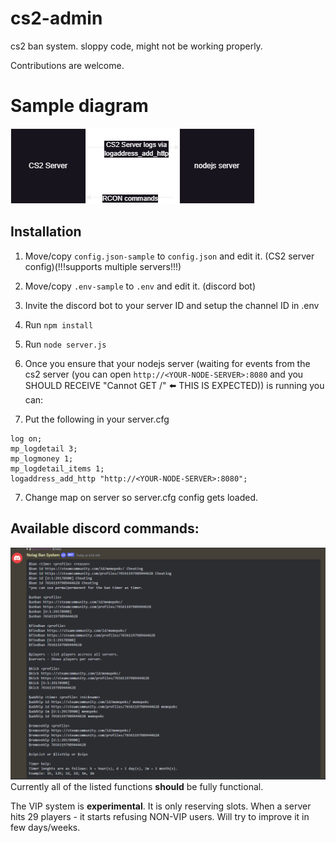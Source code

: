 # cs2-admin
cs2 ban system. sloppy code, might not be working properly.

Contributions are welcome.

# Sample diagram

![sample diagram](https://raw.githubusercontent.com/justMemou/cs2-admin/master/diagram.png)

## Installation
1. Move/copy `config.json-sample` to `config.json` and edit it. (CS2 server config)(!!!supports multiple servers!!!)

2. Move/copy `.env-sample` to `.env` and edit it. (discord bot)

3. Invite the discord bot to your server ID and setup the channel ID in .env

4. Run `npm install`

5. Run `node server.js`

6. Once you ensure that your nodejs server (waiting for events from the cs2 server (you can open `http://<YOUR-NODE-SERVER>:8080` and you SHOULD RECEIVE "Cannot GET /" ⬅️ THIS IS EXPECTED)) is running you can:

5. Put the following in your server.cfg

```
log on;
mp_logdetail 3;
mp_logmoney 1;
mp_logdetail_items 1;
logaddress_add_http "http://<YOUR-NODE-SERVER>:8080";
```



7. Change map on server so server.cfg config gets loaded.

## Available discord commands:
![discord commands](https://raw.githubusercontent.com/justMemou/cs2-admin/master/help.png)
Currently all of the listed functions **should** be fully functional.

The VIP system is **experimental**. It is only reserving slots. When a server hits 29 players - it starts refusing NON-VIP users.
Will try to improve it in few days/weeks.